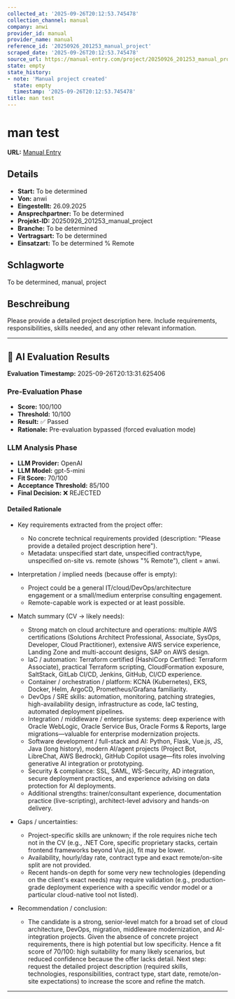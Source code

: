 ```yaml
---
collected_at: '2025-09-26T20:12:53.745478'
collection_channel: manual
company: anwi
provider_id: manual
provider_name: manual
reference_id: '20250926_201253_manual_project'
scraped_date: '2025-09-26T20:12:53.745478'
source_url: https://manual-entry.com/project/20250926_201253_manual_project
state: empty
state_history:
- note: 'Manual project created'
  state: empty
  timestamp: '2025-09-26T20:12:53.745478'
title: man test
---
```


# man test

**URL:** [Manual Entry](https://manual-entry.com/project/20250926_201253_manual_project)
## Details
- **Start:** To be determined
- **Von:** anwi
- **Eingestellt:** 26.09.2025
- **Ansprechpartner:** To be determined
- **Projekt-ID:** 20250926_201253_manual_project
- **Branche:** To be determined
- **Vertragsart:** To be determined
- **Einsatzart:** To be determined
                                                % Remote

## Schlagworte
To be determined, manual, project

## Beschreibung
Please provide a detailed project description here. Include requirements, responsibilities, skills needed, and any other relevant information.


---

## 🤖 AI Evaluation Results

**Evaluation Timestamp:** 2025-09-26T20:13:31.625406

### Pre-Evaluation Phase
- **Score:** 100/100
- **Threshold:** 10/100
- **Result:** ✅ Passed
- **Rationale:** Pre-evaluation bypassed (forced evaluation mode)

### LLM Analysis Phase
- **LLM Provider:** OpenAI
- **LLM Model:** gpt-5-mini
- **Fit Score:** 70/100
- **Acceptance Threshold:** 85/100
- **Final Decision:** ❌ REJECTED

#### Detailed Rationale
- Key requirements extracted from the project offer:
  - No concrete technical requirements provided (description: "Please provide a detailed project description here").
  - Metadata: unspecified start date, unspecified contract/type, unspecified on-site vs. remote (shows "% Remote"), client = anwi.

- Interpretation / implied needs (because offer is empty):
  - Project could be a general IT/cloud/DevOps/architecture engagement or a small/medium enterprise consulting engagement.
  - Remote-capable work is expected or at least possible.

- Match summary (CV -> likely needs):
  - Strong match on cloud architecture and operations: multiple AWS certifications (Solutions Architect Professional, Associate, SysOps, Developer, Cloud Practitioner), extensive AWS service experience, Landing Zone and multi-account designs, SAP on AWS design.
  - IaC / automation: Terraform certified (HashiCorp Certified: Terraform Associate), practical Terraform scripting, CloudFormation exposure, SaltStack, GitLab CI/CD, Jenkins, GitHub, CI/CD experience.
  - Container / orchestration / platform: KCNA (Kubernetes), EKS, Docker, Helm, ArgoCD, Prometheus/Grafana familiarity.
  - DevOps / SRE skills: automation, monitoring, patching strategies, high-availability design, infrastructure as code, IaC testing, automated deployment pipelines.
  - Integration / middleware / enterprise systems: deep experience with Oracle WebLogic, Oracle Service Bus, Oracle Forms & Reports, large migrations—valuable for enterprise modernization projects.
  - Software development / full-stack and AI: Python, Flask, Vue.js, JS, Java (long history), modern AI/agent projects (Project Bot, LibreChat, AWS Bedrock), GitHub Copilot usage—fits roles involving generative AI integration or prototyping.
  - Security & compliance: SSL, SAML, WS-Security, AD integration, secure deployment practices, and experience advising on data protection for AI deployments.
  - Additional strengths: trainer/consultant experience, documentation practice (live-scripting), architect-level advisory and hands-on delivery.

- Gaps / uncertainties:
  - Project-specific skills are unknown; if the role requires niche tech not in the CV (e.g., .NET Core, specific proprietary stacks, certain frontend frameworks beyond Vue.js), fit may be lower.
  - Availability, hourly/day rate, contract type and exact remote/on-site split are not provided.
  - Recent hands-on depth for some very new technologies (depending on the client's exact needs) may require validation (e.g., production-grade deployment experience with a specific vendor model or a particular cloud-native tool not listed).

- Recommendation / conclusion:
  - The candidate is a strong, senior-level match for a broad set of cloud architecture, DevOps, migration, middleware modernization, and AI-integration projects. Given the absence of concrete project requirements, there is high potential but low specificity. Hence a fit score of 70/100: high suitability for many likely scenarios, but reduced confidence because the offer lacks detail. Next step: request the detailed project description (required skills, technologies, responsibilities, contract type, start date, remote/on-site expectations) to increase the score and refine the match.

---
